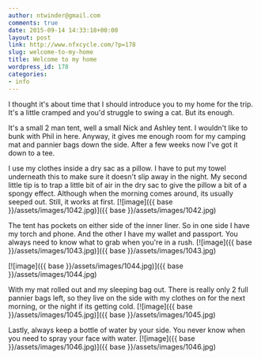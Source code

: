 ```yaml
---
author: ntwinder@gmail.com
comments: true
date: 2015-09-14 14:33:18+00:00
layout: post
link: http://www.nfxcycle.com/?p=178
slug: welcome-to-my-home
title: Welcome to my home
wordpress_id: 178
categories:
- info
---
```


I thought it's about time that I should introduce you to my home for the trip. It's a little cramped and you'd struggle to swing a cat. But its enough. 

It's a small 2 man tent, well a small Nick and Ashley tent. I wouldn't like to bunk with Phil in here. Anyway, it gives me enough room for my camping mat and pannier bags down the side. After a few weeks now I've got it down to a tee. 

I use my clothes inside a dry sac as a pillow. I have to put my towel underneath this to make sure it doesn't slip away in the night. My second little tip is to trap a little bit of air in the dry sac to give the pillow a bit of a spongy effect. Although when the morning comes around, its usually seeped out. Still, it works at first. 
[![image]({{ base }}/assets/images/1042.jpg)]({{ base }}/assets/images/1042.jpg) 

The tent has pockets on either side of the inner liner. So in one side I have my torch and phone. And the other I have my wallet and passport. You always need to know what to grab when you're in a rush. 
[![image]({{ base }}/assets/images/1043.jpg)]({{ base }}/assets/images/1043.jpg) 

[![image]({{ base }}/assets/images/1044.jpg)]({{ base }}/assets/images/1044.jpg) 

With my mat rolled out and my sleeping bag out. There is really only 2 full pannier bags left, so they live on the side with my clothes on for the next morning, or the night if its getting cold. 
[![image]({{ base }}/assets/images/1045.jpg)]({{ base }}/assets/images/1045.jpg) 

Lastly, always keep a bottle of water by your side. You never know when you need to spray your face with water.
[![image]({{ base }}/assets/images/1046.jpg)]({{ base }}/assets/images/1046.jpg)

